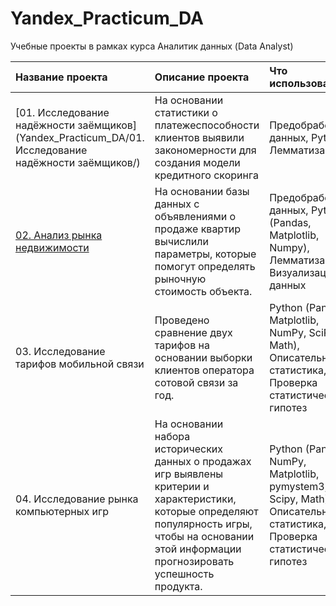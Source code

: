 # Yandex_Practicum_DA
Учебные проекты в рамках курса Аналитик данных (Data Analyst)

| **Название проекта**  | **Описание проекта**   | **Что использовалось**      |
| :-------------------- | :--------------------- |:--------------------------- |
| [01. Исследование надёжности заёмщиков](Yandex_Practicum_DA/01. Исследование надёжности заёмщиков/) | На основании статистики о платежеспособности клиентов выявили закономерности для создания модели кредитного скоринга | Предобработка данных, Python, Лемматизация|
| [02. Анализ рынка недвижимости](https://github.com/ivan-z7/Yandex_Practicum_DA/tree/main/02.%20%D0%90%D0%BD%D0%B0%D0%BB%D0%B8%D0%B7%20%D1%80%D1%8B%D0%BD%D0%BA%D0%B0%20%D0%BD%D0%B5%D0%B4%D0%B2%D0%B8%D0%B6%D0%B8%D0%BC%D0%BE%D1%81%D1%82%D0%B8) | На основании базы данных с объявлениями о продаже квартир вычислили параметры, которые помогут определять рыночную стоимость объекта. | Предобработка данных, Python (Pandas, Matplotlib, Numpy), Лемматизация, Визуализация данных|
| 03. Исследование тарифов мобильной связи | Проведено сравнение двух тарифов на основании выборки клиентов оператора сотовой связи за год. | Python (Pandas, Matplotlib, NumPy, SciPy, Math), Описательная статистика, Проверка статистических гипотез|
| 04. Исследование рынка компьютерных игр | На основании набора исторических данных о продажах игр выявлены критерии и характеристики, которые определяют популярность игры, чтобы на основании этой информации прогнозировать успешность продукта. | Python (Pandas, NumPy, Matplotlib, pymystem3, Scipy, Math), Описательная статистика, Проверка статистических гипотез|
